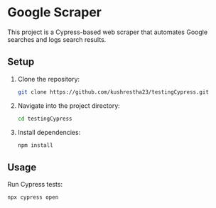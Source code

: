 # Google Scraper

This project is a Cypress-based web scraper that automates Google searches and logs search results.

## Setup

1. Clone the repository:
   ```bash
   git clone https://github.com/kushrestha23/testingCypress.git
   ```
2. Navigate into the project directory:
   ```bash
   cd testingCypress
   ```
3. Install dependencies:
   ```bash
   npm install
   ```

## Usage

Run Cypress tests:

```bash
npx cypress open
```
